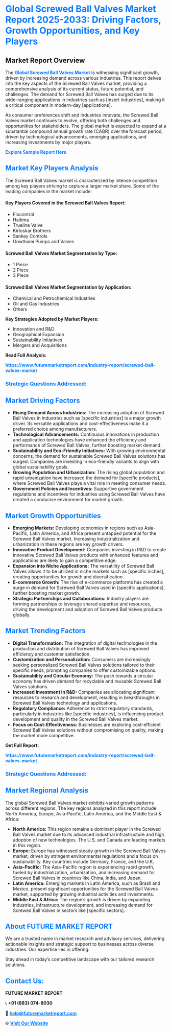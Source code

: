 <h1 style="color: #007BFF;">Global Screwed Ball Valves Market Report 2025-2033: Driving Factors, Growth Opportunities, and Key Players</h1>

<section id="overview">
<h2>Market Report Overview</h2>
<p>The <a href="https://www.futuremarketreport.com/industry-report/screwed-ball-valves-market" style="color: #007BFF; text-decoration: none;"><strong>Global Screwed Ball Valves Market</strong></a> is witnessing significant growth, driven by increasing demand across various industries. This report delves into the key aspects of the Screwed Ball Valves market, providing a comprehensive analysis of its current status, future potential, and challenges. The demand for Screwed Ball Valves has surged due to its wide-ranging applications in industries such as [insert industries], making it a critical component in modern-day [applications].</p>
<p>As consumer preferences shift and industries innovate, the Screwed Ball Valves market continues to evolve, offering both challenges and opportunities for stakeholders. The global market is expected to expand at a substantial compound annual growth rate (CAGR) over the forecast period, driven by technological advancements, emerging applications, and increasing investments by major players.</p>
</section>

<section id="overview">
<p><a href="https://www.futuremarketreport.com/request-sample/reportId=92433" style="color: #007BFF; text-decoration: none;"><strong>Explore Sample Report Here</strong></a></p>
</section>

<section id="key-players">
<h2 style="color: #007BFF;">Market Key Players Analysis</h2>
<p>The Screwed Ball Valves market is characterized by intense competition among key players striving to capture a larger market share. Some of the leading companies in the market include:</p>
<h4>Key Players Covered in the Screwed Ball Valves Report:</h4>
<ul><li>Flocontrol</li><li>Haitima</li><li>Trueline Valve</li><li>Kirloskar Brothers</li><li>Sankey Controls</li><li>Gowthami Pumps and Valves</li></ul>
<h4>Screwed Ball Valves Market Segmentation by Type:</h4>
<ul><li>1 Piece</li><li>2 Piece</li><li>3 Piece</li></ul>

<h4>Screwed Ball Valves Market Segmentation by Application:</h4>
<ul><li>Chemical and Petrochemical Industries</li><li>Oil and Gas Industries</li><li>Others</li></ul>
<p><strong>Key Strategies Adopted by Market Players:</strong></p>
<ul>
<li>Innovation and R&D</li>
<li>Geographical Expansion</li>
<li>Sustainability Initiatives</li>
<li>Mergers and Acquisitions</li>
</ul>
</section>

<section>
<p><strong>Read Full Analysis: </strong></p><a href="https://www.futuremarketreport.com/industry-report/screwed-ball-valves-market" style="color: #007BFF; text-decoration: none;"><strong>https://www.futuremarketreport.com/industry-report/screwed-ball-valves-market</strong></a>
<h3 style="color: #007BFF;">Strategic Questions Addressed:</h3>
</section>

<section id="driving-factors">
<h2 style="color: #007BFF;">Market Driving Factors</h2>
<ul>
<li><strong>Rising Demand Across Industries:</strong> The increasing adoption of Screwed Ball Valves in industries such as [specific industries] is a major growth driver. Its versatile applications and cost-effectiveness make it a preferred choice among manufacturers.</li>
<li><strong>Technological Advancements:</strong> Continuous innovations in production and application technologies have enhanced the efficiency and performance of Screwed Ball Valves, further boosting market demand.</li>
<li><strong>Sustainability and Eco-Friendly Initiatives:</strong> With growing environmental concerns, the demand for sustainable Screwed Ball Valves solutions has surged. Companies are investing in eco-friendly variants to align with global sustainability goals.</li>
<li><strong>Growing Population and Urbanization:</strong> The rising global population and rapid urbanization have increased the demand for [specific products], where Screwed Ball Valves plays a vital role in meeting consumer needs.</li>
<li><strong>Government Policies and Incentives:</strong> Supportive government regulations and incentives for industries using Screwed Ball Valves have created a conducive environment for market growth.</li>
</ul>
</section>

<section id="growth-opportunities">
<h2 style="color: #007BFF;">Market Growth Opportunities</h2>
<ul>
<li><strong>Emerging Markets:</strong> Developing economies in regions such as Asia-Pacific, Latin America, and Africa present untapped potential for the Screwed Ball Valves market. Increasing industrialization and urbanization in these regions are key growth drivers.</li>
<li><strong>Innovative Product Development:</strong> Companies investing in R&D to create innovative Screwed Ball Valves products with enhanced features and applications are likely to gain a competitive edge.</li>
<li><strong>Expansion into Niche Applications:</strong> The versatility of Screwed Ball Valves allows it to be utilized in niche markets such as [specific niches], creating opportunities for growth and diversification.</li>
<li><strong>E-commerce Growth:</strong> The rise of e-commerce platforms has created a surge in demand for Screwed Ball Valves used in [specific applications], further boosting market growth.</li>
<li><strong>Strategic Partnerships and Collaborations:</strong> Industry players are forming partnerships to leverage shared expertise and resources, driving the development and adoption of Screwed Ball Valves products globally.</li>
</ul>
</section>

<section id="trending-factors">
<h2 style="color: #007BFF;">Market Trending Factors</h2>
<ul>
<li><strong>Digital Transformation:</strong> The integration of digital technologies in the production and distribution of Screwed Ball Valves has improved efficiency and customer satisfaction.</li>
<li><strong>Customization and Personalization:</strong> Consumers are increasingly seeking personalized Screwed Ball Valves solutions tailored to their specific needs, prompting companies to offer customizable options.</li>
<li><strong>Sustainability and Circular Economy:</strong> The push towards a circular economy has driven demand for recyclable and reusable Screwed Ball Valves solutions.</li>
<li><strong>Increased Investment in R&D:</strong> Companies are allocating significant resources to research and development, resulting in breakthroughs in Screwed Ball Valves technology and applications.</li>
<li><strong>Regulatory Compliance:</strong> Adherence to strict regulatory standards, particularly in industries like [specific industries], is influencing product development and quality in the Screwed Ball Valves market.</li>
<li><strong>Focus on Cost-Effectiveness:</strong> Businesses are exploring cost-efficient Screwed Ball Valves solutions without compromising on quality, making the market more competitive.</li>
</ul>
</section>

<section>
<p><strong>Get Full Report: </strong></p><a href="https://www.futuremarketreport.com/industry-report/screwed-ball-valves-market" style="color: #007BFF; text-decoration: none;"><strong>https://www.futuremarketreport.com/industry-report/screwed-ball-valves-market</strong></a>
<h3 style="color: #007BFF;">Strategic Questions Addressed:</h3>
</section>


<section id="regional-analysis">
<h2 style="color: #007BFF;">Market Regional Analysis</h2>
<p>The global Screwed Ball Valves market exhibits varied growth patterns across different regions. The key regions analyzed in this report include North America, Europe, Asia-Pacific, Latin America, and the Middle East & Africa:</p>
<ul>
<li><strong>North America:</strong> This region remains a dominant player in the Screwed Ball Valves market due to its advanced industrial infrastructure and high adoption of new technologies. The U.S. and Canada are leading markets in this region.</li>
<li><strong>Europe:</strong> Europe has witnessed steady growth in the Screwed Ball Valves market, driven by stringent environmental regulations and a focus on sustainability. Key countries include Germany, France, and the U.K.</li>
<li><strong>Asia-Pacific:</strong> The Asia-Pacific region is experiencing rapid growth, fueled by industrialization, urbanization, and increasing demand for Screwed Ball Valves in countries like China, India, and Japan.</li>
<li><strong>Latin America:</strong> Emerging markets in Latin America, such as Brazil and Mexico, present significant opportunities for the Screwed Ball Valves market, supported by growing industrial activities and investments.</li>
<li><strong>Middle East & Africa:</strong> The region’s growth is driven by expanding industries, infrastructure development, and increasing demand for Screwed Ball Valves in sectors like [specific sectors].</li>
</ul>
</section>

<footer>
<h2 style="color: #007BFF;">About FUTURE MARKET REPORT</h2>
<p>We are a trusted name in market research and advisory services, delivering actionable insights and strategic support to businesses across diverse industries. Our expertise lies in offering:</p>

<p>Stay ahead in today’s competitive landscape with our tailored research solutions.</p>

<h2 style="color: #007BFF;">Contact Us:</h2>
<p><strong>FUTURE MARKET REPORT</strong></p>
<p>📞 <strong>+91 (883) 074-8030</strong></p>
<p>📧 <strong><a href="mailto:help@futuremarketreport.com" style="color: #007BFF;">help@futuremarketreport.com</a></strong></p>
<p>🌐 <strong><a href="https://www.futuremarketreport.com/" style="color: #007BFF;">Visit Our Website</a></strong></p>
</footer>